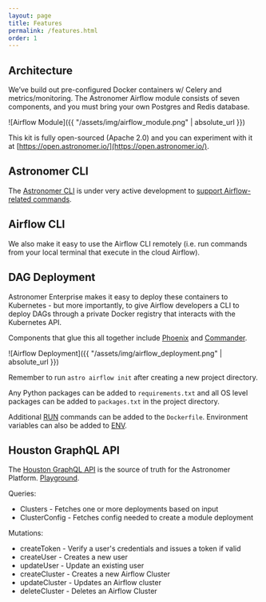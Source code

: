 ```yaml
---
layout: page
title: Features
permalink: /features.html
order: 1
---
```


## Architecture

We’ve build out pre-configured Docker containers w/ Celery and metrics/monitoring.
The Astronomer Airflow module consists of seven components, and you must bring
your own Postgres and Redis database.

![Airflow Module]({{ "/assets/img/airflow_module.png" | absolute_url }})

This kit is fully open-sourced (Apache 2.0) and you can experiment with it at
[https://open.astronomer.io/](https://open.astronomer.io/).

## Astronomer CLI

The [Astronomer CLI](https://github.com/astronomerio/astro-cli) is
under very active development to
[support Airflow-related commands](https://github.com/astronomerio/astro-cli/blob/master/cmd/airflow.go).

## Airflow CLI

We also make it easy to use the Airflow CLI remotely
(i.e. run commands from your local terminal that execute in the
cloud Airflow).

## DAG Deployment

Astronomer Enterprise makes it easy to deploy these containers
to Kubernetes - but more importantly, to give Airflow developers a
CLI to deploy DAGs through a private Docker registry that interacts
with the Kubernetes API.

Components that glue this all together include
[Phoenix](https://github.com/astronomerio/phoenix) and
[Commander](https://github.com/astronomerio/commander).

![Airflow Deployment]({{ "/assets/img/airflow_deployment.png" | absolute_url }})

Remember to run `astro airflow init` after creating a new project directory.

Any Python packages can be added to `requirements.txt` and all OS level packages can be added to `packages.txt` in the project directory.

Additional [RUN](https://docs.docker.com/engine/reference/builder/#run
) commands can be added to the `Dockerfile`. Environment variables can also be added to [ENV](https://docs.docker.com/engine/reference/builder/#env).

## Houston GraphQL API

The [Houston GraphQL API](https://github.com/astronomerio/houston-api)
is the source of truth for the Astronomer Platform.
[Playground](https://houston.astronomer.win/playground).

Queries:

* Clusters - Fetches one or more deployments based on input
* ClusterConfig - Fetches config needed to create a module deployment

Mutations:

* createToken - Verify a user's credentials and issues a token if valid
* createUser - Creates a new user
* updateUser - Update an existing user
* createCluster - Creates a new Airflow Cluster
* updateCluster - Updates an Airflow cluster
* deleteCluster - Deletes an Airflow Cluster
